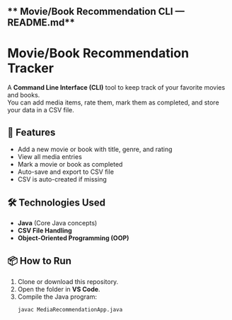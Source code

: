 ## ** Movie/Book Recommendation CLI — README.md**

# Movie/Book Recommendation Tracker

A **Command Line Interface (CLI)** tool to keep track of your favorite movies and books.  
You can add media items, rate them, mark them as completed, and store your data in a CSV file.

## 🚀 Features
- Add a new movie or book with title, genre, and rating
- View all media entries
- Mark a movie or book as completed
- Auto-save and export to CSV file
- CSV is auto-created if missing

## 🛠️ Technologies Used
- **Java** (Core Java concepts)
- **CSV File Handling**
- **Object-Oriented Programming (OOP)**

## 📦 How to Run
1. Clone or download this repository.
2. Open the folder in **VS Code**.
3. Compile the Java program:
   ```
   javac MediaRecommendationApp.java
